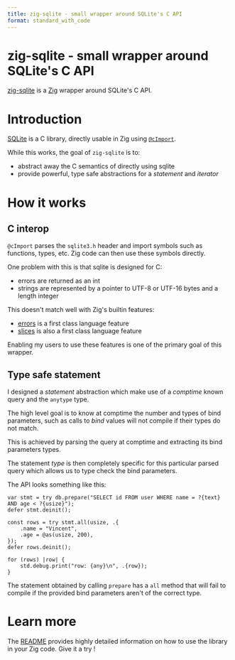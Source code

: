 ```yaml
---
title: zig-sqlite - small wrapper around SQLite's C API
format: standard_with_code
---
```


# zig-sqlite - small wrapper around SQLite's C API

[zig-sqlite](https://github.com/vrischmann/zig-sqlite) is a [Zig](https://ziglang.org/) wrapper around SQLite's C API.

# Introduction

[SQLite](https://sqlite.org/index.html) is a C library, directly usable in Zig using [`@cImport`](https://ziglang.org/documentation/0.8.0/#C).

While this works, the goal of `zig-sqlite` is to:
* abstract away the C semantics of directly using sqlite
* provide powerful, type safe abstractions for a _statement_ and _iterator_

# How it works

## C interop

`@cImport` parses the `sqlite3.h` header and import symbols such as functions, types, etc. Zig code can then use these symbols directly.

One problem with this is that sqlite is designed for C:
* errors are returned as an int
* strings are represented by a pointer to UTF-8 or UTF-16 bytes and a length integer

This doesn't match well with Zig's builtin features:
* [errors](https://ziglang.org/documentation/0.9.0/#Errors) is a first class language feature
* [slices](https://ziglang.org/documentation/0.9.0/#Slices) is also a first class language feature

Enabling my users to use these features is one of the primary goal of this wrapper.

## Type safe statement

I designed a _statement_ abstraction which make use of a _comptime_ known query and the `anytype` type.

The high level goal is to know at comptime the number and types of bind parameters, such as calls to _bind_ values will not compile if their types do not match.

This is achieved by parsing the query at comptime and extracting its bind parameters types.

The statement _type_ is then completely specific for this particular parsed query which allows us to type check the bind parameters.

The API looks something like this:

```zig
var stmt = try db.prepare("SELECT id FROM user WHERE name = ?{text} AND age < ?{usize}");
defer stmt.deinit();

const rows = try stmt.all(usize, .{
    .name = "Vincent",
    .age = @as(usize, 200),
});
defer rows.deinit();

for (rows) |row| {
    std.debug.print("row: {any}\n", .{row});
}
```

The statement obtained by calling `prepare` has a `all` method that will fail to compile if the provided bind parameters aren't of the correct type.

# Learn more

The [README](https://github.com/vrischmann/zig-sqlite) provides highly detailed information on how to use the library in your Zig code. Give it a try !
